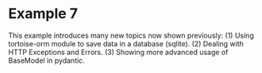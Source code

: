 # Example 7

This example introduces many new topics now shown previously:
(1) Using tortoise-orm module to save data in a database (sqlite).
(2) Dealing with HTTP Exceptions and Errors.
(3) Showing more advanced usage of BaseModel in pydantic.

